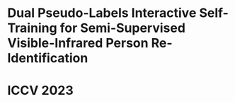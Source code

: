 # Dual Pseudo-Labels Interactive Self-Training for Semi-Supervised Visible-Infrared Person Re-Identification 
# ICCV 2023
